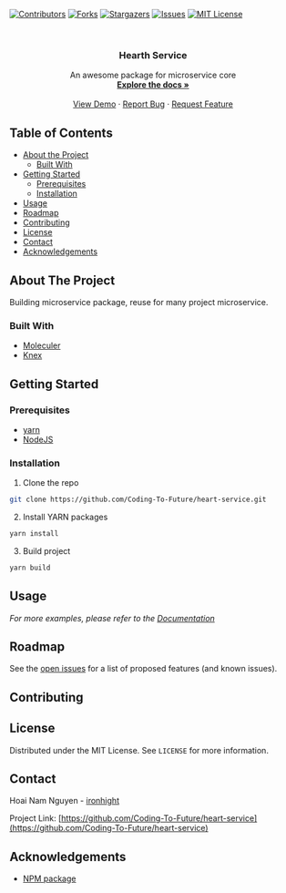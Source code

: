 [![Contributors][contributors-shield]][contributors-url]
[![Forks][forks-shield]][forks-url]
[![Stargazers][stars-shield]][stars-url]
[![Issues][issues-shield]][issues-url]
[![MIT License][license-shield]][license-url]

<!-- PROJECT LOGO -->
<br />
<p align="center">
  <a href="https://github.com/Coding-To-Future/heart-service">
    <!-- <img src="images/logo.png" alt="Logo" width="80" height="80"> -->
  </a>

  <h3 align="center">Hearth Service</h3>

  <p align="center">
    An awesome package for microservice core
    <br />
    <a href="https://github.com/Coding-To-Future/heart-service"><strong>Explore the docs »</strong></a>
    <br />
    <br />
    <a href="https://github.com/Coding-To-Future/heart-service">View Demo</a>
    ·
    <a href="https://github.com/Coding-To-Future/heart-service/issues">Report Bug</a>
    ·
    <a href="https://github.com/Coding-To-Future/heart-service/issues">Request Feature</a>
  </p>
</p>

<!-- TABLE OF CONTENTS -->

## Table of Contents

- [About the Project](#about-the-project)
  - [Built With](#built-with)
- [Getting Started](#getting-started)
  - [Prerequisites](#prerequisites)
  - [Installation](#installation)
- [Usage](#usage)
- [Roadmap](#roadmap)
- [Contributing](#contributing)
- [License](#license)
- [Contact](#contact)
- [Acknowledgements](#acknowledgements)

<!-- ABOUT THE PROJECT -->

## About The Project

<!-- [![Product Name Screen Shot][product-screenshot]](https://example.com) -->

Building microservice package, reuse for many project microservice.

### Built With

- [Moleculer](https://moleculer.services)
- [Knex](http://knexjs.org)

<!-- GETTING STARTED -->

## Getting Started

<!-- This is an example of how you may give instructions on setting up your project locally.
To get a local copy up and running follow these simple example steps. -->

### Prerequisites

<!-- This is an example of how to list things you need to use the software and how to install them. -->

- [yarn](https://classic.yarnpkg.com/en)
- [NodeJS](https://nodejs.org/en/)

### Installation

<!-- 1. Get a free API Key at [https://example.com](https://example.com) -->

1. Clone the repo

```sh
git clone https://github.com/Coding-To-Future/heart-service.git
```

2. Install YARN packages

```sh
yarn install
```

3. Build project

```sh
yarn build
```

<!-- USAGE EXAMPLES -->

## Usage

<!-- Use this space to show useful examples of how a project can be used. Additional screenshots, code examples and demos work well in this space. You may also link to more resources. -->

_For more examples, please refer to the [Documentation](https://github.com/Coding-To-Future/heart-service/)_

<!-- ROADMAP -->

## Roadmap

See the [open issues](https://github.com/Coding-To-Future/heart-service/issues) for a list of proposed features (and known issues).

<!-- CONTRIBUTING -->

## Contributing

<!-- Contributions are what make the open source community such an amazing place to be learn, inspire, and create. Any contributions you make are **greatly appreciated**.

1. Fork the Project
2. Create your Feature Branch (`git checkout -b feature/AmazingFeature`)
3. Commit your Changes (`git commit -m 'Add some AmazingFeature'`)
4. Push to the Branch (`git push origin feature/AmazingFeature`)
5. Open a Pull Request -->

<!-- LICENSE -->

## License

Distributed under the MIT License. See `LICENSE` for more information.

<!-- CONTACT -->

## Contact

Hoai Nam Nguyen - [ironhight](mrnguyenhoainam2468@gmail.com)

Project Link: [https://github.com/Coding-To-Future/heart-service](https://github.com/Coding-To-Future/heart-service)

<!-- ACKNOWLEDGEMENTS -->

## Acknowledgements

- [NPM package](https://www.npmjs.com/package/@coding-to-future/heart-service)
<!-- - [GitHub Emoji Cheat Sheet](https://www.webpagefx.com/tools/emoji-cheat-sheet)
- [Img Shields](https://shields.io)
- [Choose an Open Source License](https://choosealicense.com)
- [GitHub Pages](https://pages.github.com)
- [Animate.css](https://daneden.github.io/animate.css)
- [Loaders.css](https://connoratherton.com/loaders)
- [Slick Carousel](https://kenwheeler.github.io/slick)
- [Smooth Scroll](https://github.com/cferdinandi/smooth-scroll)
- [Sticky Kit](http://leafo.net/sticky-kit)
- [JVectorMap](http://jvectormap.com)
- [Font Awesome](https://fontawesome.com) -->

<!-- MARKDOWN LINKS & IMAGES -->

[contributors-shield]: https://img.shields.io/github/contributors/Coding-To-Future/heart-service?style=flat-square
[contributors-url]: https://github.com/Coding-To-Future/heart-service/graphs/contributors
[forks-shield]: https://img.shields.io/github/forks/Coding-To-Future/heart-service?style=flat-square
[forks-url]: https://github.com/Coding-To-Future/heart-service/network/members
[stars-shield]: https://img.shields.io/github/stars/Coding-To-Future/heart-service?style=flat-square
[stars-url]: https://github.com/Coding-To-Future/heart-service/stargazers
[issues-shield]: https://img.shields.io/github/issues/Coding-To-Future/heart-service?style=flat-square
[issues-url]: https://github.com/Coding-To-Future/heart-service/issues
[license-shield]: https://img.shields.io/github/license/Coding-To-Future/heart-service?style=flat-square
[license-url]: https://github.com/Coding-To-Future/heart-service/blob/master/LICENSE

<!-- [product-screenshot]: images/screenshot.png -->
